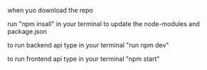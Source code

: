 when yuo download the repo

run "npm insall" in your terminal to update the node-modules and package.json

to run backend api type in your terminal "run npm dev"

to run frontend api type in your terminal "npm start"
